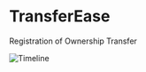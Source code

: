 # TransferEase
Registration of Ownership Transfer

![Timeline](https://github.com/naveensanjula975/TransferEase/assets/82176749/7c413db5-5a9f-44a1-a33d-d064724ca82d)


